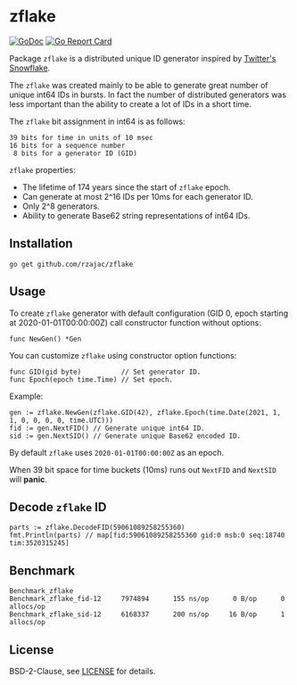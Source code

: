 # zflake

[![GoDoc](https://godoc.org/github.com/rzajac/zflake?status.svg)](http://godoc.org/github.com/rzajac/zflake)
[![Go Report Card](https://goreportcard.com/badge/github.com/rzajac/zflake)](https://goreportcard.com/report/github.com/rzajac/zflake)

Package `zflake` is a distributed unique ID generator inspired by
[Twitter's Snowflake](https://blog.twitter.com/2010/announcing-snowflake).

The `zflake` was created mainly to be able to generate great number of unique
int64 IDs in bursts. In fact the number of distributed generators
was less important than the ability to create a lot of IDs in a short time.

The `zflake` bit assignment in int64 is as follows:

    39 bits for time in units of 10 msec
    16 bits for a sequence number
     8 bits for a generator ID (GID)

`zflake` properties:

- The lifetime of 174 years since the start of `zflake` epoch.
- Can generate at most 2^16 IDs per 10ms for each generator ID.
- Only 2^8 generators.
- Ability to generate Base62 string representations of int64 IDs. 

## Installation

```
go get github.com/rzajac/zflake
```

## Usage

To create `zflake` generator with default configuration (GID 0, epoch starting 
at 2020-01-01T00:00:00Z) call constructor function without options:

```
func NewGen() *Gen
```

You can customize `zflake` using constructor option functions:

```
func GID(gid byte)          // Set generator ID.
func Epoch(epoch time.Time) // Set epoch. 
```

Example:

```
gen := zflake.NewGen(zflake.GID(42), zflake.Epoch(time.Date(2021, 1, 1, 0, 0, 0, 0, time.UTC)))
fid := gen.NextFID() // Generate unique int64 ID.
sid := gen.NextSID() // Generate unique Base62 encoded ID.
```

By default `zflake` uses `2020-01-01T00:00:00Z` as an epoch.

When 39 bit space for time buckets (10ms) runs out `NextFID` and `NextSID` 
will **panic**.

## Decode `zflake` ID

```
parts := zflake.DecodeFID(59061089258255360)
fmt.Println(parts) // map[fid:59061089258255360 gid:0 msb:0 seq:18740 tim:3520315245]
```

## Benchmark

```
Benchmark_zflake
Benchmark_zflake_fid-12     7974894      155 ns/op      0 B/op      0 allocs/op
Benchmark_zflake_sid-12     6168337      200 ns/op     16 B/op      1 allocs/op
```

## License

BSD-2-Clause,
see [LICENSE](https://github.com/rzajac/zflake/blob/master/LICENSE) for details.